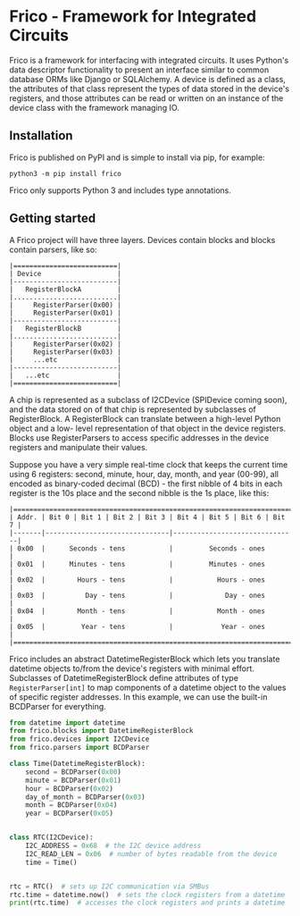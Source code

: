 # Frico - Framework for Integrated Circuits

Frico is a framework for interfacing with integrated circuits. It uses Python's
data descriptor functionality to present an interface similar to common
database ORMs like Django or SQLAlchemy. A device is defined as a class, the 
attributes of that class represent the types of data stored in the device's 
registers, and those attributes can be read or written on an instance of the 
device class with the framework managing IO.

## Installation

Frico is published on PyPI and is simple to install via pip, for example:

```python3 -m pip install frico```

Frico only supports Python 3 and includes type annotations.

## Getting started

A Frico project will have three layers. Devices contain blocks and blocks 
contain parsers, like so:

```text
|==========================|
| Device                   |
|--------------------------|
|   RegisterBlockA         |
|..........................|
|     RegisterParser(0x00) |
|     RegisterParser(0x01) |
|--------------------------|
|   RegisterBlockB         |
|..........................|
|     RegisterParser(0x02) |
|     RegisterParser(0x03) |
|     ...etc               |
|--------------------------|
|   ...etc                 |
|==========================|
```

A chip is represented as a subclass of I2CDevice (SPIDevice coming soon), and
the data stored on of that chip is represented by subclasses of RegisterBlock.
A RegisterBlock can translate between a high-level Python object and a low-
level representation of that object in the device registers. Blocks use 
RegisterParsers to access specific addresses in the device registers and 
manipulate their values. 
 
Suppose you have a very simple real-time clock that keeps the current time
using 6 registers: second, minute, hour, day, month, and year (00-99), all
encoded as binary-coded decimal (BCD) - the first nibble of 4 bits in each 
register is the 10s place and the second nibble is the 1s place, like this:

```text
|=======================================================================|
| Addr. | Bit 0 | Bit 1 | Bit 2 | Bit 3 | Bit 4 | Bit 5 | Bit 6 | Bit 7 |
|-------|-------------------------------|-------------------------------|
| 0x00  |      Seconds - tens           |         Seconds - ones        |
| 0x01  |      Minutes - tens           |         Minutes - ones        |
| 0x02  |        Hours - tens           |           Hours - ones        |
| 0x03  |          Day - tens           |             Day - ones        |
| 0x04  |        Month - tens           |           Month - ones        |
| 0x05  |         Year - tens           |            Year - ones        |
|=======================================================================|
```

Frico includes an abstract DatetimeRegisterBlock which lets you translate
datetime objects to/from the device's registers with minimal effort. Subclasses
of DatetimeRegisterBlock define attributes of type `RegisterParser[int]` to
map components of a datetime object to the values of specific register 
addresses. In this example, we can use the built-in BCDParser for everything.

```python
from datetime import datetime
from frico.blocks import DatetimeRegisterBlock
from frico.devices import I2CDevice
from frico.parsers import BCDParser

class Time(DatetimeRegisterBlock):
    second = BCDParser(0x00)
    minute = BCDParser(0x01)
    hour = BCDParser(0x02)
    day_of_month = BCDParser(0x03)
    month = BCDParser(0x04)
    year = BCDParser(0x05)


class RTC(I2CDevice):
    I2C_ADDRESS = 0x68  # the I2C device address
    I2C_READ_LEN = 0x06  # number of bytes readable from the device
    time = Time()


rtc = RTC()  # sets up I2C communication via SMBus
rtc.time = datetime.now()  # sets the clock registers from a datetime
print(rtc.time)  # accesses the clock registers and prints a datetime
```
